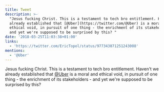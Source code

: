 ```yaml
---
title: Tweet
description: >-
  "Jesus fucking Christ. This is a testament to tech bro entitlement. Haven't we
  already established that [@Uber](https://twitter.com/@Uber) is a moral and
  ethical void, in pursuit of one thing - the enrichment of its stakeholders -
  and yet we're supposed to be surprised by this? "
date: '2018-03-25T11:03:38+01:00'
links:
  - 'https://twitter.com/EricTopol/status/977343871251243008'
mentions:
  - '@Uber'
---
```

Jesus fucking Christ. This is a testament to tech bro entitlement. Haven't we already established that [@Uber](https://twitter.com/@Uber) is a moral and ethical void, in pursuit of one thing - the enrichment of its stakeholders - and yet we're supposed to be surprised by this? 
